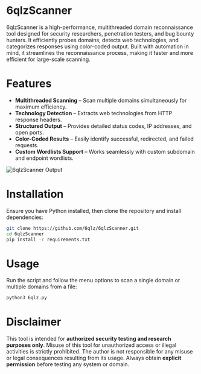 # 6qlzScanner 

6qlzScanner is a high-performance, multithreaded domain reconnaissance tool designed for security researchers, penetration testers, and bug bounty hunters. It efficiently probes domains, detects web technologies, and categorizes responses using color-coded output. Built with automation in mind, it streamlines the reconnaissance process, making it faster and more efficient for large-scale scanning.

# Features
- **Multithreaded Scanning** – Scan multiple domains simultaneously for maximum efficiency.
- **Technology Detection** – Extracts web technologies from HTTP response headers.
- **Structured Output** – Provides detailed status codes, IP addresses, and open ports.
- **Color-Coded Results** – Easily identify successful, redirected, and failed requests.
- **Custom Wordlists Support** – Works seamlessly with custom subdomain and endpoint wordlists.

![6qlzScanner Output](https://i.imgur.com/IJSHsFS.png)



# Installation 
Ensure you have Python installed, then clone the repository and install dependencies:
```sh
git clone https://github.com/6qlz/6qlzScanner.git
cd 6qlzScanner
pip install -r requirements.txt
```

# Usage 
Run the script and follow the menu options to scan a single domain or multiple domains from a file:
```sh
python3 6qlz.py
```

# Disclaimer 
This tool is intended for **authorized security testing and research purposes only**. Misuse of this tool for unauthorized access or illegal activities is strictly prohibited. The author is not responsible for any misuse or legal consequences resulting from its usage. Always obtain **explicit permission** before testing any system or domain.

